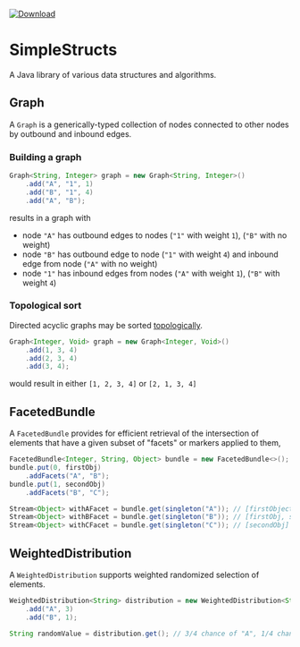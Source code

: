 [![Download][latest-img]][latest]

# SimpleStructs
A Java library of various data structures and algorithms.

## Graph
A `Graph` is a generically-typed collection of nodes connected to other nodes by outbound and inbound edges.

### Building a graph
```java
Graph<String, Integer> graph = new Graph<String, Integer>()
	.add("A", "1", 1)
	.add("B", "1", 4)
	.add("A", "B");
```
results in a graph with
- node `"A"` has outbound edges to nodes (`"1"` with weight `1`), (`"B"` with no weight)
- node `"B"` has outbound edge to node (`"1"` with weight `4`) and inbound edge from node (`"A"` with no weight)
- node `"1"` has inbound edges from nodes (`"A"` with weight `1`), (`"B"` with weight `4`)

### Topological sort
Directed acyclic graphs may be sorted [topologically](https://en.wikipedia.org/wiki/Topological_sorting). 
```java
Graph<Integer, Void> graph = new Graph<Integer, Void>()
	.add(1, 3, 4)
	.add(2, 3, 4)
	.add(3, 4);
```
would result in either `[1, 2, 3, 4]` or `[2, 1, 3, 4]`

## FacetedBundle
A `FacetedBundle` provides for efficient retrieval of the intersection of elements that have a given subset of "facets" or markers applied to them,
```java
FacetedBundle<Integer, String, Object> bundle = new FacetedBundle<>();
bundle.put(0, firstObj)
	.addFacets("A", "B");
bundle.put(1, secondObj)
	.addFacets("B", "C");

Stream<Object> withAFacet = bundle.get(singleton("A"));	// [firstObject]
Stream<Object> withBFacet = bundle.get(singleton("B"));	// [firstObj, secondObj]
Stream<Object> withCFacet = bundle.get(singleton("C"));	// [secondObj]
```

## WeightedDistribution
A `WeightedDistribution` supports weighted randomized selection of elements.
```java
WeightedDistribution<String> distribution = new WeightedDistribution<String>()
	.add("A", 3)
	.add("B", 1);

String randomValue = distribution.get(); // 3/4 chance of "A", 1/4 chance of "B"
```

[latest]: https://bintray.com/kkorolyov/java/simple-structs/_latestVersion
[latest-img]: https://api.bintray.com/packages/kkorolyov/java/simple-structs/images/download.svg
